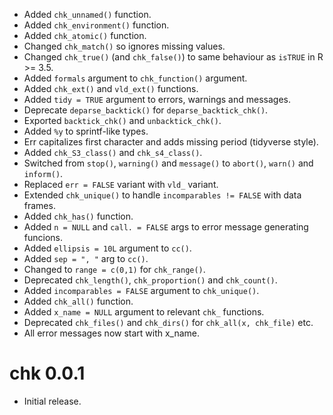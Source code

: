 - Added `chk_unnamed()` function.
- Added `chk_environment()` function.
- Added `chk_atomic()` function.
- Changed `chk_match()` so ignores missing values.
- Changed `chk_true()` (and `chk_false()`) to same behaviour as `isTRUE` in R >= 3.5.
- Added `formals` argument to `chk_function()` argument.
- Added `chk_ext()` and `vld_ext()` functions.
- Added `tidy = TRUE` argument to errors, warnings and messages.
- Deprecate `deparse_backtick()` for `deparse_backtick_chk()`.
- Exported `backtick_chk()` and `unbacktick_chk()`.
- Added `%y` to sprintf-like types. 
- Err capitalizes first character and adds missing period (tidyverse style).
- Added `chk_S3_class()` and `chk_s4_class()`.
- Switched from `stop()`, `warning()` and `message()` to `abort()`, `warn()` and `inform()`.
- Replaced `err = FALSE` variant with `vld_` variant.
- Extended `chk_unique()` to handle `incomparables != FALSE` with data frames.
- Added `chk_has()` function.
- Added `n = NULL` and `call. = FALSE` args to error message generating funcions.
- Added `ellipsis = 10L` argument to `cc()`.
- Added `sep = ", "` arg to `cc()`.
- Changed to `range = c(0,1)` for `chk_range()`.
- Deprecated `chk_length()`, `chk_proportion()` and `chk_count()`.
- Added `incomparables = FALSE` argument to `chk_unique()`.
- Added `chk_all()` function.
- Added `x_name = NULL` argument to relevant `chk_` functions.
- Deprecated `chk_files()` and `chk_dirs()` for `chk_all(x, chk_file)` etc.
- All error messages now start with x_name.

# chk 0.0.1

- Initial release.
